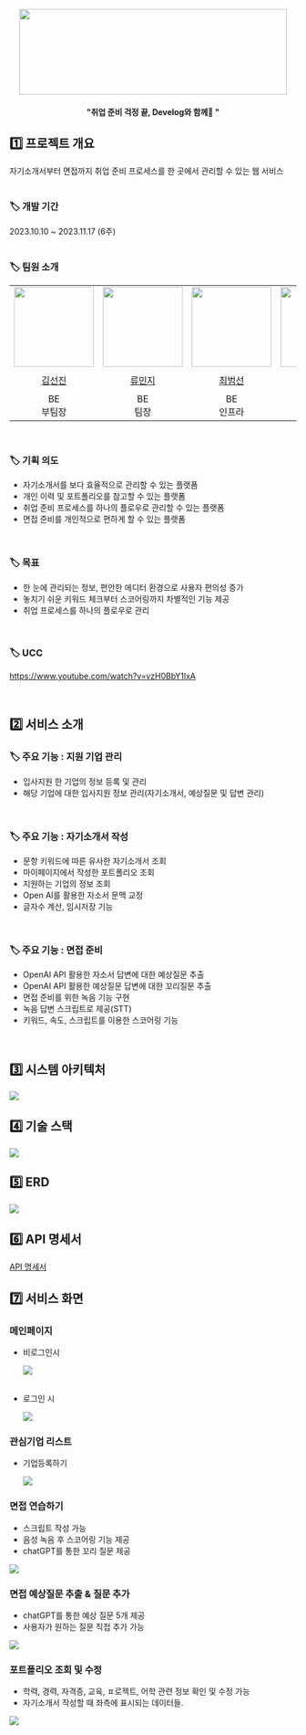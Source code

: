 <div align="center">
  <br />
<img src="etc/img/logo.png" width="470" height="150"/>
    <h4>"취업 준비 걱정 끝, Develog와 함께🎈 "</h4>
</div>

<h2>1️⃣ 프로젝트 개요</h2> 
자기소개서부터 면접까지 취업 준비 프로세스를 한 곳에서 관리할 수 있는 웹 서비스
<br />
<br />

### 🏷️ 개발 기간
2023.10.10 ~ 2023.11.17 (6주) 
<br />
<br />

### 🏷️ 팀원 소개
<div>
<table>
    <tr>
      <td height="140px" align="center"><a href="https://github.com/sunjinb"><img src="etc/img/Team선진.PNG" width="140px" /></a></td>
      <td height="140px" align="center"><a href="https://github.com/mxnzx"><img src="etc/img/Team민지.PNG" width="140px" /></a></td>
      <td height="140px" align="center"><a href="https://github.com/bmsnc"><img src="etc/img/Team범선.PNG" width="140px" /></a></td>
      <td height="140px" align="center"><a href="https://github.com/Sohyun043011"><img src="etc/img/Team소현.PNG" width="140px" /></a></td>
      <td height="140px" align="center"><a href="https://github.com/wldbs8241"><img src="etc/img/Team지윤.PNG" width="140px" /></a></td>
      <td height="140px" align="center"><a href="https://github.com/golddonge"><img src="etc/img/Team동민.PNG" width="140px" /></a></td>
    </tr>
    <tr>
        <td height="40px" align="center"><a href="https://github.com/sunjinb">김선진</a></td>
        <td height="40px" align="center"><a href="https://github.com/mxnzx">류민지</a></td>
        <td height="40px" align="center"><a href="https://github.com/bmsnc">최범선</a></td>
        <td height="40px" align="center"><a href="https://github.com/Sohyun043011">박소현</a></td>
        <td height="40px" align="center"><a href="https://github.com/wldbs8241">송지윤</a></td>
        <td height="40px" align="center"><a href="https://github.com/golddonge">신동민</a></td>
    </tr>
    <tr>
        <td height="40px" align="center">BE<br>부팀장</td>
        <td height="40px" align="center">BE<br>팀장</td>
        <td height="40px" align="center">BE<br>인프라</td>
        <td height="40px" align="center">FE<br>인프라</td>
        <td height="40px" align="center">FE<br>Jira/Git</td>
        <td height="40px" align="center">FE<br>UCC</td>
    </tr>
</table>
</div>
<br />

### 🏷️ 기획 의도
- 자기소개서를 보다 효율적으로 관리할 수 있는 플랫폼
- 개인 이력 및 포트폴리오를 참고할 수 있는 플랫폼
- 취업 준비 프로세스를 하나의 플로우로 관리할 수 있는 플랫폼
- 면접 준비를 개인적으로 편하게 할 수 있는 플랫폼

<br />

### 🏷️ 목표
- 한 눈에 관리되는 정보, 편안한 에디터 환경으로 사용자 편의성 증가
- 놓치기 쉬운 키워드 체크부터 스코어링까지 차별적인 기능 제공
- 취업 프로세스를 하나의 플로우로 관리
<br />

### 🏷️ UCC
https://www.youtube.com/watch?v=vzH0BbY1lxA
<br />

<br />
<h2>2️⃣ 서비스 소개</h2> 

### 🏷️ 주요 기능 : 지원 기업 관리
- 입사지원 한 기업의 정보 등록 및 관리
- 해당 기업에 대한 입사지원 정보 관리(자기소개서, 예상질문 및 답변 관리)
<br />

### 🏷️ 주요 기능 : 자기소개서 작성
- 문항 키워드에 따른 유사한 자기소개서 조회
- 마이페이지에서 작성한 포트폴리오 조회
- 지원하는 기업의 정보 조회
- Open AI를 활용한 자소서 문맥 교정
- 글자수 계산, 임시저장 기능
<br />

### 🏷️ 주요 기능 : 면접 준비
- OpenAI API 활용한 자소서 답변에 대한 예상질문 추출
- OpenAI API 활용한 예상질문 답변에 대한 꼬리질문 추출
- 면접 준비를 위한 녹음 기능 구현
- 녹음 답변 스크립트로 제공(STT)
- 키워드, 속도, 스크립트를 이용한 스코어링 기능
<br />

<h2>3️⃣ 시스템 아키텍처</h2> 
<img src="etc/img/시스템_아키텍처.png" />
<br />

<h2>4️⃣ 기술 스택</h2> 
<img src="etc/img/기술스택.png" />
<br />

<h2>5️⃣ ERD</h2> 
 <img src="etc/img/ERD.png" />
<br />

<h2>6️⃣ API 명세서</h2>
<a href="https://educated-horn-9ae.notion.site/c6f8f48adc6f4535ae402d06777fda74?v=e65a4a0f258c42d6aeca896e1439a565">API 명세서</a>
 <br />

<h2>7️⃣ 서비스 화면</h2> 


### 메인페이지
- 비로그인시
  
  <img src="etc/img/메인비로그인시.png" />
  <br />
  <br />
- 로그인 시
  
  <img src="etc/img/로그인시메인.gif" />

### 관심기업 리스트
- 기업등록하기
  
  <img src="etc/img/기업등록.gif" /> 
















### 면접 연습하기

- 스크립트 작성 가능
- 음성 녹음 후 스코어링 기능 제공
- chatGPT를 통한 꼬리 질문 제공
<img src="etc/img/면접연습하기.gif" />



### 면접 예상질문 추출 & 질문 추가
- chatGPT를 통한 예상 질문 5개 제공
- 사용자가 원하는 질문 직접 추가 가능

<img src="etc/img/면접예상질문추출.gif" />


### 포트폴리오 조회 및 수정
- 학력, 경력, 자격증, 교육, ㅍ로젝트, 어학 관련 정보 확인 및 수정 가능
- 자기소개서 작성할 때 좌측에 표시되는 데이터들.

<img src="etc/img/포트폴리오.gif" />